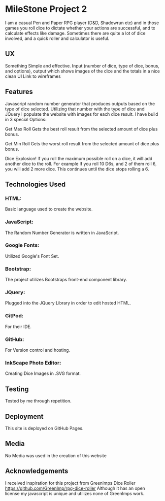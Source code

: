 # MileStone Project 2
I am a casual Pen and Paper RPG player (D&D, Shadowrun etc) and in those games you roll dice to dictate whether your actions are successful, and to calculate effects like damage. Sometimes there are quite a lot of dice involved, and a quick roller and calculator is useful.
## UX
Something Simple and effective. Input (number of dice, type of dice, bonus, and options), output which shows images of the dice and the totals in a nice clean UI
Link to wireframes
## Features
Javascript random number generator that produces outputs based on the type of dice selected. Utilizing that number with the type of dice and JQuery I populate the website with images for each dice result.
I have build in 3 special Options:
 
Get Max Roll
Gets the best roll result from the selected amount of dice plus bonus.
 
Get Min Roll
Gets the worst roll result from the selected amount of dice plus bonus.
 
Dice Explosion!
If you roll the maximum possible roll on a dice, it will add another dice to the roll. For example If you roll 10 D6s, and 2 of them roll 6, you will add 2 more dice. This continues until the dice stops rolling a 6.
## Technologies Used
### HTML:
Basic language used to create the website.
### JavaScript:
The Random Number Generator is written in JavaScript.
### Google Fonts:
Utilized Google's Font Set.
### Bootstrap:
The project utilizes Bootstraps front-end component library.
### JQuery:
Plugged into the JQuery Library in order to edit hosted HTML.
### GitPod:
For their IDE.
### GitHub:
For Version control and hosting.
### InkScape Photo Editor:
Creating Dice Images in .SVG format.
## Testing
Tested by me through repetition.
## Deployment
This site is deployed on GitHub Pages.
## Media
No Media was used in the creation of this website
## Acknowledgements
I received inspiration for this project from GreenImps Dice Roller
https://github.com/GreenImp/rpg-dice-roller
Although it has an open license my javascript is unique and utilizes none of GreenImps work.
 
